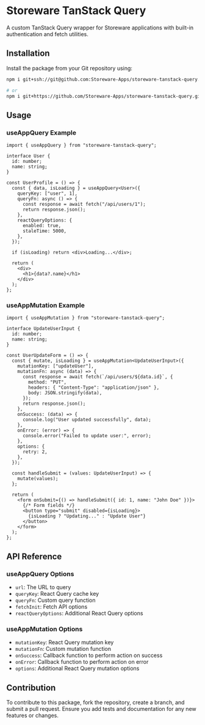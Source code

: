 # Storeware TanStack Query

A custom TanStack Query wrapper for Storeware applications with built-in authentication and fetch utilities.

## Installation

Install the package from your Git repository using:

```bash
npm i git+ssh://git@github.com:Storeware-Apps/storeware-tanstack-query.git

# or
npm i git+https://github.com/Storeware-Apps/storeware-tanstack-query.git
```

## Usage

### useAppQuery Example

```tsx
import { useAppQuery } from "storeware-tanstack-query";

interface User {
  id: number;
  name: string;
}

const UserProfile = () => {
  const { data, isLoading } = useAppQuery<User>({
    queryKey: ["user", 1],
    queryFn: async () => {
      const response = await fetch("/api/users/1");
      return response.json();
    },
    reactQueryOptions: {
      enabled: true,
      staleTime: 5000,
    },
  });

  if (isLoading) return <div>Loading...</div>;

  return (
    <div>
      <h1>{data?.name}</h1>
    </div>
  );
};
```

### useAppMutation Example

```tsx
import { useAppMutation } from "storeware-tanstack-query";

interface UpdateUserInput {
  id: number;
  name: string;
}

const UserUpdateForm = () => {
  const { mutate, isLoading } = useAppMutation<UpdateUserInput>({
    mutationKey: ["updateUser"],
    mutationFn: async (data) => {
      const response = await fetch(`/api/users/${data.id}`, {
        method: "PUT",
        headers: { "Content-Type": "application/json" },
        body: JSON.stringify(data),
      });
      return response.json();
    },
    onSuccess: (data) => {
      console.log("User updated successfully", data);
    },
    onError: (error) => {
      console.error("Failed to update user:", error);
    },
    options: {
      retry: 2,
    },
  });

  const handleSubmit = (values: UpdateUserInput) => {
    mutate(values);
  };

  return (
    <form onSubmit={() => handleSubmit({ id: 1, name: "John Doe" })}>
      {/* Form fields */}
      <button type="submit" disabled={isLoading}>
        {isLoading ? "Updating..." : "Update User"}
      </button>
    </form>
  );
};
```

## API Reference

### useAppQuery Options

- `url`: The URL to query
- `queryKey`: React Query cache key
- `queryFn`: Custom query function
- `fetchInit`: Fetch API options
- `reactQueryOptions`: Additional React Query options

### useAppMutation Options

- `mutationKey`: React Query mutation key
- `mutationFn`: Custom mutation function
- `onSuccess`: Callback function to perform action on success
- `onError`: Callback function to perform action on error
- `options`: Additional React Query mutation options

## Contribution

To contribute to this package, fork the repository, create a branch, and submit a pull request. Ensure you add tests and documentation for any new features or changes.